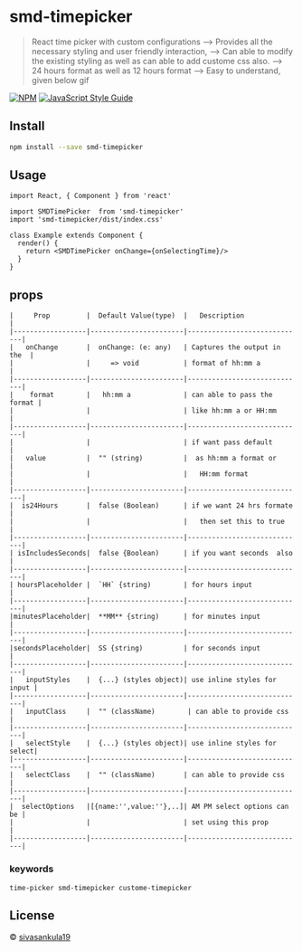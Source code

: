 # smd-timepicker

> React time picker with custom configurations
> --> Provides all the necessary styling and user friendly interaction, 
> --> Can able to modify the existing styling as well as can able to add custome css also.
> --> 24 hours format as well as 12 hours format 
> --> Easy to understand, given below gif

[![NPM](https://img.shields.io/npm/v/smd-timepicker.svg)](https://www.npmjs.com/package/smd-timepicker) [![JavaScript Style Guide](https://img.shields.io/badge/code_style-standard-brightgreen.svg)](https://standardjs.com)

## Install

```bash
npm install --save smd-timepicker
```

## Usage

```tsx
import React, { Component } from 'react'

import SMDTimePicker  from 'smd-timepicker'
import 'smd-timepicker/dist/index.css'

class Example extends Component {
  render() {
    return <SMDTimePicker onChange={onSelectingTime}/>
  }
}
```
## props
```
|     Prop         |  Default Value(type)  |   Description               |
|------------------|-----------------------|-----------------------------|
|   onChange       |  onChange: (e: any)   | Captures the output in the  |
|                  |     => void           | format of hh:mm a           |
|------------------|-----------------------|-----------------------------|
|    format        |   hh:mm a             | can able to pass the format |
|                  |                       | like hh:mm a or HH:mm       |
|------------------|-----------------------|-----------------------------|
|                  |                       | if want pass default        |
|   value          |  "" (string)          |  as hh:mm a format or       |
|                  |                       |   HH:mm format              |
|------------------|-----------------------|-----------------------------|
|  is24Hours       |  false (Boolean)      | if we want 24 hrs formate   |
|                  |                       |   then set this to true     |
|------------------|-----------------------|-----------------------------|
| isIncludesSeconds|  false {Boolean)      | if you want seconds  also   |
|------------------|-----------------------|-----------------------------|
| hoursPlaceholder |  `HH` {string)        | for hours input             |
|------------------|-----------------------|-----------------------------|
|minutesPlaceholder|  **MM** {string)      | for minutes input           |
|------------------|-----------------------|-----------------------------|
|secondsPlaceholder|  SS {string)          | for seconds input           |
|------------------|-----------------------|-----------------------------|
|   inputStyles    |  {...} (styles object)| use inline styles for input |
|------------------|-----------------------|-----------------------------|
|   inputClass     |  "" (className)        | can able to provide css     |
|------------------|-----------------------|-----------------------------|
|   selectStyle    |  {...} (styles object)| use inline styles for select|
|------------------|-----------------------|-----------------------------|
|   selectClass    |  "" (className)       | can able to provide css     |
|------------------|-----------------------|-----------------------------|
|  selectOptions   |[{name:'',value:''},..]| AM PM select options can be |
|                  |                       | set using this prop         |
|------------------|-----------------------|-----------------------------|
```


### keywords
    time-picker smd-timepicker custome-timepicker 

## License

 © [sivasankula19](https://github.com/sivasankula19)


